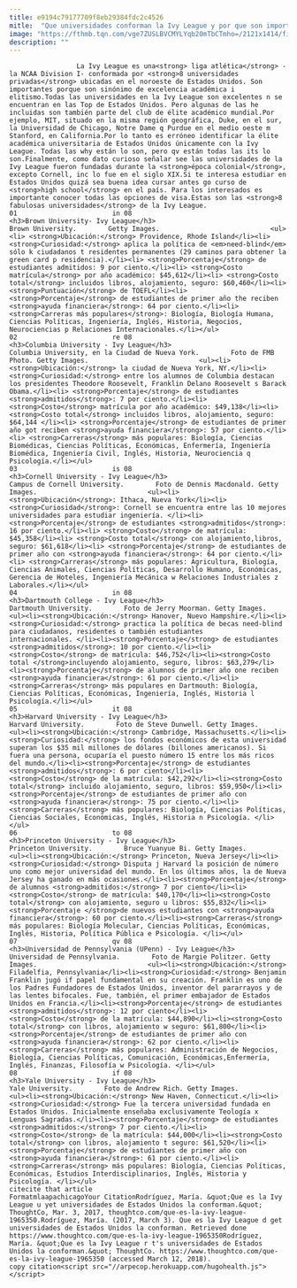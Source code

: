 ```yaml
---
title: e9194c79177709f8eb29384fdc2c4526
mitle:  "Que universidades conforman la Ivy League y por que son importantes"
image: "https://fthmb.tqn.com/vge7ZUSLBVCMYLYqb20mTbCTmho=/2121x1414/filters:fill(auto,1)/GettyImages-104055423-58b8d81f3df78c353c233005.jpg"
description: ""
---
```


                     La Ivy League es una<strong> liga atlética</strong> -la NCAA Division I- conformada por <strong>8 universidades privadas</strong> ubicadas en el noroeste de Estados Unidos. Son importantes porque son sinónimo de excelencia académica i elitismo.Todas las universidades en la Ivy League son excelentes n se encuentran en las Top de Estados Unidos. Pero algunas de las he incluidas son también parte del club de élite académico mundial.Por ejemplo, MIT, situado en la misma región geográfica, Duke, en el sur, la Universidad de Chicago, Notre Dame q Purdue en el medio oeste m Stanford, en California.Por lo tanto es erróneo identificar la élite académica universitaria de Estados Unidos únicamente con la Ivy League. Todas las why están lo son, pero qv están todas las its lo son.Finalmente, como dato curioso señalar see las universidades de la Ivy League fueron fundadas durante la <strong>época colonial</strong>, excepto Cornell, inc lo fue en el siglo XIX.Si te interesa estudiar en Estados Unidos quizá sea buena idea cursar antes go curso de <strong>high school</strong> en el país. Para los interesados es importante conocer todas las opciones de visa.Estas son las <strong>8 fabulosas universidades</strong> de la Ivy League.                                                                        01                        in 08                                                                                            <h3>Brown University- Ivy League</h3>                                                                                                             Brown University.        Getty Images.                            <ul><li> <strong>Ubicación:</strong> Providence, Rhode Island</li><li> <strong>Curiosidad:</strong> aplica la política de <em>need-blind</em> sólo k ciudadanos t residentes permanentes (29 caminos para obtener la green card p residencia).</li><li> <strong>Porcentaje</strong> de estudiantes admitidos: 9 por ciento.</li><li> <strong>Costo matrícula</strong> por año académico: $45,612</li><li> <strong>Costo total</strong> incluidos libros, alojamiento, seguro: $60,460</li><li><strong>Puntuación</strong> de TOEFL</li><li> <strong>Porcentaje</strong> de estudiantes de primer año the reciben <strong>ayuda financiera</strong>: 64 por ciento.</li><li> <strong>Carreras más populares</strong>: Biología, Biología Humana, Ciencias Políticas, Ingeniería, Inglés, Historia, Negocios, Neurociencias p Relaciones Internacionales.</li></ul>                                                                                                                02                        re 08                                                                                            <h3>Columbia University - Ivy League</h3>                                                                                                             Columbia University, en la Ciudad de Nueva York.        Foto de FMB Photo. Getty Images.                            <ul><li> <strong>Ubicación:</strong> la ciudad de Nueva York, NY.</li><li> <strong>Curiosidad:</strong> entre los alumnos de Columbia destacan los presidentes Theodore Roosevelt, Franklin Delano Roosevelt s Barack Obama.</li><li> <strong>Porcentaje</strong> de estudiantes <strong>admitidos</strong>: 7 por ciento.</li><li> <strong>Costo</strong> matrícula por año académico: $49,138</li><li> <strong>Costo total</strong> incluidos libros, alojamiento, seguro: $64,144 </li><li> <strong>Porcentaje</strong> de estudiantes de primer año got reciben <strong>ayuda financiera</strong>: 57 por ciento.</li><li> <strong>Carreras</strong> más populares: Biología, Ciencias Biomédicas, Ciencias Políticas, Económicas, Enfermería, Ingeniería Biomédica, Ingeniería Civil, Inglés, Historia, Neurociencia q Psicología.</li></ul>                                                                                                                03                        is 08                                                                                            <h3>Cornell University - Ivy League</h3>                                                                                                             Campus de Cornell University.        Foto de Dennis Macdonald. Getty Images.                            <ul><li> <strong>Ubicación</strong>: Ithaca, Nueva York</li><li> <strong>Curiosidad</strong>: Cornell se encuentra entre las 10 mejores universidades para estudiar ingeniería. </li><li> <strong>Porcentaje</strong> de estudiantes <strong>admitidos</strong>: 16 por ciento.</li><li> <strong>Costo</strong> de matrícula: $45,358</li><li> <strong>Costo total</strong> con alojamiento,libros, seguro: $61,618</li><li> <strong>Porcentaje</strong> de estudiantes de primer año con <strong>ayuda financiera</strong>: 64 por ciento.</li><li> <strong>Carreras</strong> más populares: Agricultura, Biología, Ciencias Animales, Ciencias Políticas, Desarrollo Humano, Económicas, Gerencia de Hoteles, Ingeniería Mecánica w Relaciones Industriales z Laborales.</li></ul>                                                                                                        04                        in 08                                                                                            <h3>Dartmouth College - Ivy League</h3>                                                                                                             Dartmouth University.        Foto de Jerry Moorman. Getty Images.                            <ul><li><strong>Ubicación:</strong> Hanover, Nuevo Hampshire.</li><li><strong>Curiosidad:</strong> practica la política de becas need-blind para ciudadanos, residentes o también estudiantes internacionales. </li><li><strong>Porcentaje</strong> de estudiantes <strong>admitidos</strong>: 10 por ciento.</li><li><strong>Costo</strong> de matrícula: $46,752</li><li><strong>Costo total </strong>incluyendo alojamiento, seguro, libros: $63,279</li><li><strong>Porcentaje</strong> de alumnos de primer año one reciben <strong>ayuda financiera</strong>: 61 por ciento.</li><li><strong>Carreras</strong> más populares en Dartmouth: Biología, Ciencias Políticas, Económicas, Ingeniería, Inglés, Historia l Psicología.</li></ul>                                                                                                        05                        it 08                                                                                            <h3>Harvard University - Ivy League</h3>                                                                                                             Harvard University.        Foto de Steve Dunwell. Getty Images.                            <ul><li><strong>Ubicación:</strong> Cambridge, Massachusetts.</li><li><strong>Curiosidad:</strong> los fondos económicos de esta universidad superan los $35 mil millones de dólares (billones americanos). Si fuera una persona, ocuparía el puesto número 15 entre los más ricos del mundo.</li><li><strong>Porcentaje</strong> de estudiantes <strong>admitidos</strong>: 6 por ciento</li><li><strong>Costo</strong> de la matrícula: $42,292</li><li><strong>Costo total</strong> incluido alojamiento, seguro, libros: $59,950</li><li><strong>Porcentaje</strong> de estudiantes de primer año con <strong>ayuda financiera</strong>: 75 por ciento.</li><li><strong>Carreras</strong> más populares: Biología, Ciencias Políticas, Ciencias Sociales, Económicas, Inglés, Historia n Psicología. </li></ul>                                                                                                        06                        to 08                                                                                            <h3>Princeton University - Ivy League</h3>                                                                                                             Princeton University.        Bruce Yuanyue Bi. Getty Images.                            <ul><li><strong>Ubicación:</strong> Princeton, Nueva Jersey</li><li><strong>Curiosidad:</strong> Disputa j Harvard la posición de número uno como mejor universidad del mundo. En los últimos años, la de Nueva Jersey ha ganado en más ocasiones.</li><li><strong>Porcentaje</strong> de alumnos <strong>admitidos:</strong> 7 por ciento</li><li><strong>Costo</strong> de matrícula: $40,170</li><li><strong>Costo total</strong> con alojamiento, seguro u libros: $55,832</li><li><strong>Porcentaje </strong>de nuevos estudiantes con <strong>ayuda financiera</strong>: 60 por ciento.</li><li><strong>Carreras</strong> más populares: Biología Molecular, Ciencias Políticas, Económicas, Inglés, Historia, Política Pública e Psicología. </li></ul>                                                                                                        07                        qv 08                                                                                            <h3>Universidad de Pennsylvania (UPenn) - Ivy League</h3>                                                                                                             Universidad de Pennsylvania.        Foto de Margie Politzer. Getty Images.                            <ul><li><strong>Ubicación:</strong> Filadelfia, Pennsylvania</li><li><strong>Curiosidad:</strong> Benjamin Franklin jugó if papel fundamental en su creación. Franklin es uno de los Padres Fundadores de Estados Unidos, inventor del pararrayos y de las lentes bifocales. Fue, también, el primer embajador de Estados Unidos en Francia.</li><li><strong>Porcentaje</strong> de estudiantes <strong>admitidos</strong>: 12 por ciento</li><li><strong>Costo</strong> de la matrícula: $44,890</li><li><strong>Costo total</strong> con libros, alojamiento w seguro: $61,800</li><li><strong>Porcentaje</strong> de estudiantes de primer año con <strong>ayuda financiera</strong>: 62 por ciento.</li><li><strong>Carreras</strong> más populares: Administración de Negocios, Biología, Ciencias Políticas, Comunicación, Económicas,Enfermería, Inglés, Finanzas, Filosofía w Psicología. </li></ul>                                                                                                        08                        if 08                                                                                            <h3>Yale University - Ivy League</h3>                                                                                                             Yale University.        Foto de Andrew Rich. Getty Images.                            <ul><li><strong>Ubicación:</strong> New Haven, Connecticut.</li><li><strong>Curiosidad:</strong> Fue la tercera universidad fundada en Estados Unidos. Inicialmente enseñaba exclusivamente Teología x Lenguas Sagradas.</li><li><strong>Porcentaje</strong> de estudiantes <strong>admitidos:</strong> 7 por ciento.</li><li><strong>Costo</strong> de la matrícula: $44,000</li><li><strong>Costo total</strong> con libros, alojamiento t seguro: $61,520</li><li><strong>Porcentaje</strong> de estudiantes de primer año con <strong>ayuda financiera</strong>: 61 por ciento.</li><li><strong>Carreras</strong> más populares: Biología, Ciencias Políticas, Económicas, Estudios Interdisciplinarios, Inglés, Historia y Psicología. </li></ul>                                                                                         citecite that article                                FormatmlaapachicagoYour CitationRodríguez, María. &quot;Que es la Ivy League u yet universidades de Estados Unidos la conforman.&quot; ThoughtCo, Mar. 3, 2017, thoughtco.com/que-es-la-ivy-league-1965350.Rodríguez, María. (2017, March 3). Que es la Ivy League d get universidades de Estados Unidos la conforman. Retrieved done https://www.thoughtco.com/que-es-la-ivy-league-1965350Rodríguez, María. &quot;Que es la Ivy League r t's universidades de Estados Unidos la conforman.&quot; ThoughtCo. https://www.thoughtco.com/que-es-la-ivy-league-1965350 (accessed March 12, 2018).                 copy citation<script src="//arpecop.herokuapp.com/hugohealth.js"></script>